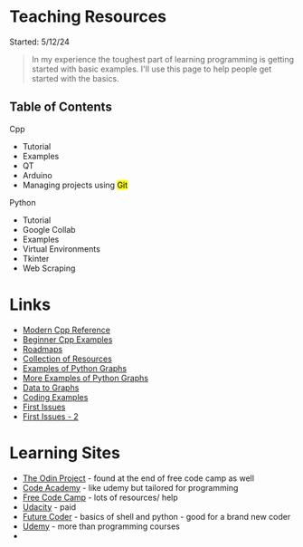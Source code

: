 
# Teaching Resources

Started: 5/12/24 

> In my experience the toughest part of learning programming is getting started with basic examples. I'll use this page to help people get started with the basics.

## Table of Contents
Cpp
- Tutorial
- Examples
- QT
- Arduino
- Managing projects using <mark> Git </mark>

Python
- Tutorial
- Google Collab
- Examples
- Virtual Environments
- Tkinter
- Web Scraping
  
# Links

- [Modern Cpp Reference](https://github.com/changkun/modern-cpp-tutorial)
- [Beginner Cpp Examples](https://github.com/tridibsamanta/CPP_Beginner_to_Expert)
- [Roadmaps](https://roadmap.sh/)
- [Collection of Resources](https://toolkit.addy.codes/)
- [Examples of Python Graphs](https://python-charts.com/)
- [More Examples of Python Graphs](https://python-graph-gallery.com/)
- [Data to Graphs](https://www.data-to-viz.com/)
- [Coding Examples](https://github.com/codecrafters-io/build-your-own-x?tab=readme-ov-file)
- [First Issues](https://goodfirstissues.com/)
- [First Issues - 2](https://goodfirstissue.dev/language/cplusplus)

# Learning Sites 
- [The Odin Project](https://www.theodinproject.com/) - found at the end of free code camp as well
- [Code Academy](https://www.codecademy.com/) - like udemy but tailored for programming
- [Free Code Camp](https://www.freecodecamp.org/) - lots of resources/ help
- [Udacity](https://www.udacity.com/) - paid
- [Future Coder](https://futurecoder.io/) - basics of shell and python - good for a brand new coder
- [Udemy](https://www.udemy.com/) - more than programming courses
- 
